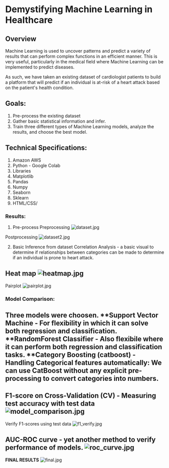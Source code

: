# Demystifying Machine Learning in Healthcare

## Overview

Machine Learning is used to uncover patterns and predict a variety of results that can perform complex functions in an efficient manner. This is very useful, particularly in the medical field where Machine Learning can be implemented to predict diseases.

As such, we have taken an existing dataset of cardiologist patients to build a platform that will predict if an individual is at-risk of a heart attack based on the patient's health condition.

## Goals:
1. Pre-process the existing dataset
2. Gather basic statistical information and infer.
3. Train three different types of Machine Learning models, analyze the results, and choose the best model.

## Technical Specifications:
1. Amazon AWS
2. Python - Google Colab
3. Libraries
  1. Matplotlib
  2. Pandas
  3. Numpy
  4. Seaborn
  5. Sklearn
 4. HTML/CSS/


### Results:

1. Pre-process
Preprocessing
![dataset.jpg](https://github.com/ghhyc/Project-4/blob/main/images/dataset.JPG)

Postprocessing 
![dataset2.jpg](https://github.com/ghhyc/Project-4/blob/main/images/dataset2.JPG)

2. Basic Inference from dataset
Correlation Analysis - a basic visual to determine if relationships between categories can be made to determine if an individual is prone to heart attack.

Heat map
![heatmap.jpg](https://github.com/ghhyc/Project-4/blob/main/images/heatmpap.JPG)
---
Pairplot
![pairplot.jpg](https://github.com/ghhyc/Project-4/blob/main/images/pairplot.JPG)

### Model Comparison:

Three models were choosen.
**Support Vector Machine - For flexibility in which it can solve both regression and classification.
**RandomForest Classifier - Also flexibile where it can perform both regression and classification tasks.
**Category Boosting (catboost) - Handling Categorical features automatically: We can use CatBoost without any explicit pre-processing to convert categories into numbers.
---
F1-score on Cross-Validation (CV) - Measuring test accuracy with test data
![model_comparison.jpg](https://github.com/ghhyc/Project-4/blob/main/images/model_comparision.JPG)
---
Verify F1-scores using test data
![f1_verify.jpg](https://github.com/ghhyc/Project-4/blob/main/images/f1_verify.JPG)

AUC-ROC curve - yet another method to verify performance of models.
![roc_curve.jpg](https://github.com/ghhyc/Project-4/blob/main/images/roc_curve.JPG)
---

**FINAL RESULTS**
![final.jpg](https://github.com/ghhyc/Project-4/blob/main/images/final.JPG)



